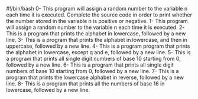 #!/bin/bash
0- This program will assign a random number to the variable n each time it is executed. Complete the source code in order to print whether the number stored in the variable n is positive or negative.
1- This program will assign a random number to the variable n each time it is executed.
2- This is a program that prints the alphabet in lowercase, followed by a new line.
3- This is a program that prints the alphabet in lowercase, and then in uppercase, followed by a new line.
4- This is a program program that prints the alphabet in lowercase, except q and e, followed by a new line.
5- This is a program that prints all single digit numbers of base 10 starting from 0, followed by a new line.
6- This is a program that prints all single digit numbers of base 10 starting from 0, followed by a new line. 
7- This is a program that prints the lowercase alphabet in reverse, followed by a new line.
8- This is a program that prints all the numbers of base 16 in lowercase, followed by a new line. 

